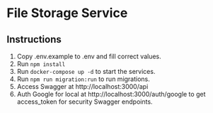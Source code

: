 # File Storage Service

## Instructions
1. Copy .env.example to .env and fill correct values.
2. Run `npm install`
3. Run `docker-compose up -d` to start the services.
4. Run `npm run migration:run` to run migrations.
5. Access Swagger at http://localhost:3000/api
6. Auth Google for local at http://localhost:3000/auth/google to get access_token for security Swagger endpoints.
